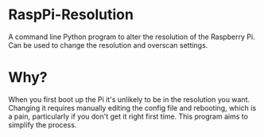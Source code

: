 RaspPi-Resolution
=================

A command line Python program to alter the resolution of the Raspberry Pi. Can be used to change the resolution and overscan settings.

Why?
====

When you first boot up the Pi it's unlikely to be in the resolution you want. Changing it requires manually editing the config file and rebooting, which is a pain, particularly if you don't get it right first time. This program aims to simplify the process.
